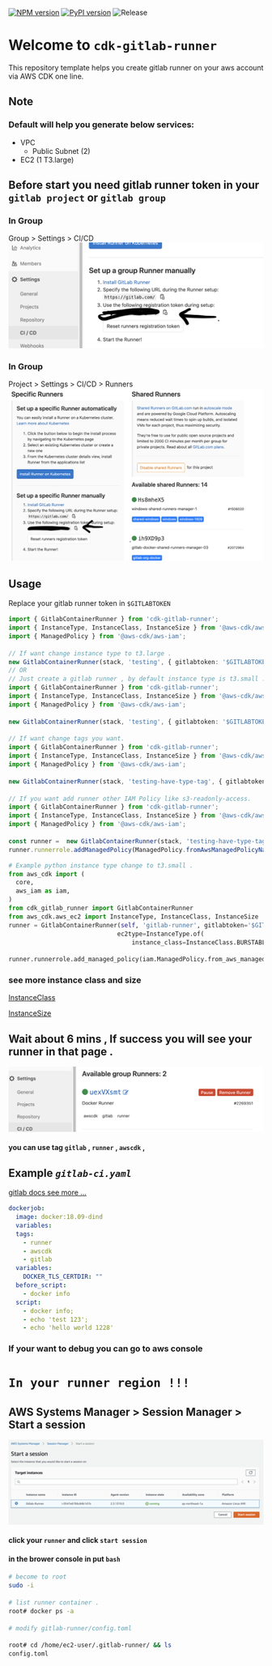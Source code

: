 [![NPM version](https://badge.fury.io/js/cdk-gitlab-runner.svg)](https://badge.fury.io/js/cdk-gitlab-runner)
[![PyPI version](https://badge.fury.io/py/cdk-gitlab-runner.svg)](https://badge.fury.io/py/cdk-gitlab-runner)
![Release](https://github.com/guan840912/cdk-gitlab-runner/workflows/Release/badge.svg)
# Welcome to `cdk-gitlab-runner`

This repository template helps you create gitlab runner on your aws account via AWS CDK one line.

## Note 
### Default will help you generate below services:
- VPC
  - Public Subnet (2)
- EC2 (1 T3.large)

## Before start you need gitlab runner token in your  `gitlab project` or   `gitlab group`

###  In Group
Group > Settings > CI/CD 
![group](image/group_runner_page.png)

###  In Group
Project > Settings > CI/CD > Runners 
![project](image/project_runner_page.png)

## Usage
Replace your gitlab runner token in `$GITLABTOKEN`
```typescript
import { GitlabContainerRunner } from 'cdk-gitlab-runner';
import { InstanceType, InstanceClass, InstanceSize } from '@aws-cdk/aws-ec2';
import { ManagedPolicy } from '@aws-cdk/aws-iam';

// If want change instance type to t3.large .
new GitlabContainerRunner(stack, 'testing', { gitlabtoken: '$GITLABTOKEN', ec2type: InstanceType.of(InstanceClass.T2, InstanceSize.LARGE) });
// OR
// Just create a gitlab runner , by default instance type is t3.small .
import { GitlabContainerRunner } from 'cdk-gitlab-runner';
import { InstanceType, InstanceClass, InstanceSize } from '@aws-cdk/aws-ec2';
import { ManagedPolicy } from '@aws-cdk/aws-iam';

new GitlabContainerRunner(stack, 'testing', { gitlabtoken: '$GITLABTOKEN' });})

// If want change tags you want.
import { GitlabContainerRunner } from 'cdk-gitlab-runner';
import { InstanceType, InstanceClass, InstanceSize } from '@aws-cdk/aws-ec2';
import { ManagedPolicy } from '@aws-cdk/aws-iam';

new GitlabContainerRunner(stack, 'testing-have-type-tag', { gitlabtoken: 'GITLABTOKEN', tag1: 'aa', tag2: 'bb', tag3: 'cc' });

// If you want add runner other IAM Policy like s3-readonly-access.
import { GitlabContainerRunner } from 'cdk-gitlab-runner';
import { InstanceType, InstanceClass, InstanceSize } from '@aws-cdk/aws-ec2';
import { ManagedPolicy } from '@aws-cdk/aws-iam';

const runner =  new GitlabContainerRunner(stack, 'testing-have-type-tag', { gitlabtoken: 'GITLABTOKEN', tag1: 'aa', tag2: 'bb', tag3: 'cc' });
runner.runnerrole.addManagedPolicy(ManagedPolicy.fromAwsManagedPolicyName('AmazonS3ReadOnlyAccess'));

```

```python
# Example python instance type change to t3.small . 
from aws_cdk import (
  core,
  aws_iam as iam,
)
from cdk_gitlab_runner import GitlabContainerRunner
from aws_cdk.aws_ec2 import InstanceType, InstanceClass, InstanceSize
runner = GitlabContainerRunner(self, 'gitlab-runner', gitlabtoken='$GITLABTOKEN',
                              ec2type=InstanceType.of(
                                  instance_class=InstanceClass.BURSTABLE3, instance_size=InstanceSize.SMALL), tag1='aa',tag2='bb',tag3='cc')

runner.runnerrole.add_managed_policy(iam.ManagedPolicy.from_aws_managed_policy_name("AmazonS3ReadOnlyAccess"))
```
### see more instance class and size
[InstanceClass](https://docs.aws.amazon.com/cdk/api/latest/docs/@aws-cdk_aws-ec2.InstanceClass.html)

[InstanceSize](https://docs.aws.amazon.com/cdk/api/latest/docs/@aws-cdk_aws-ec2.InstanceSize.html)

## Wait about 6 mins , If success you will see your runner in that page .
![runner](image/group_runner2.png)

#### you can use tag `gitlab` , `runner` , `awscdk`  , 
## Example     _`gitlab-ci.yaml`_  
[gitlab docs see more ...](https://docs.gitlab.com/ee/ci/yaml/README.html)
```yaml
dockerjob:
  image: docker:18.09-dind
  variables:
  tags:
    - runner
    - awscdk
    - gitlab
  variables:
    DOCKER_TLS_CERTDIR: ""
  before_script:
    - docker info
  script:
    - docker info;
    - echo 'test 123';
    - echo 'hello world 1228'
```





### If your want to debug you can go to aws console 
# `In your runner region !!!`
## AWS Systems Manager  >  Session Manager  >  Start a session
![system manager](image/session.png)
#### click your `runner` and click `start session`
#### in the brower console in put `bash` 
```bash
# become to root 
sudo -i 

# list runner container .
root# docker ps -a

# modify gitlab-runner/config.toml

root# cd /home/ec2-user/.gitlab-runner/ && ls 
config.toml

```